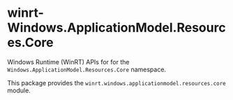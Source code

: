 <!-- warning: Please don't edit this file. It was automatically generated. -->

# winrt-Windows.ApplicationModel.Resources.Core

Windows Runtime (WinRT) APIs for for the `Windows.ApplicationModel.Resources.Core` namespace.

This package provides the `winrt.windows.applicationmodel.resources.core` module.
